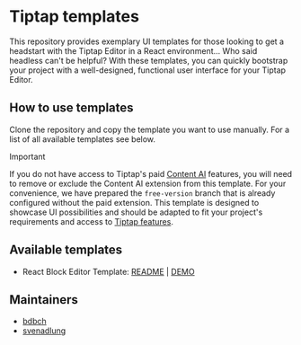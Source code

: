 # Tiptap templates

This repository provides exemplary UI templates for those looking to get a headstart with the Tiptap Editor in a React environment… Who said headless can't be helpful?
With these templates, you can quickly bootstrap your project with a well-designed, functional user interface for your Tiptap Editor.

## How to use templates

Clone the repository and copy the template you want to use manually. For a list of all available templates see below.

> [!Important]
> If you do not have access to Tiptap's paid [Content AI](https://tiptap.dev/product/content-ai) features, you will need to remove or exclude the Content AI extension from this template. For your convenience, we have prepared the `free-version` branch that is already configured without the paid extension. This template is designed to showcase UI possibilities and should be adapted to fit your project's requirements and access to [Tiptap features](https://tiptap.dev/pricing).

## Available templates

- React Block Editor Template: [README](./templates/next-block-editor-app/README.md) | [DEMO](https://templates.tiptap.dev/)

## Maintainers

- [bdbch](https://github.com/bdbch)
- [svenadlung](https://github.com/svenadlung)
